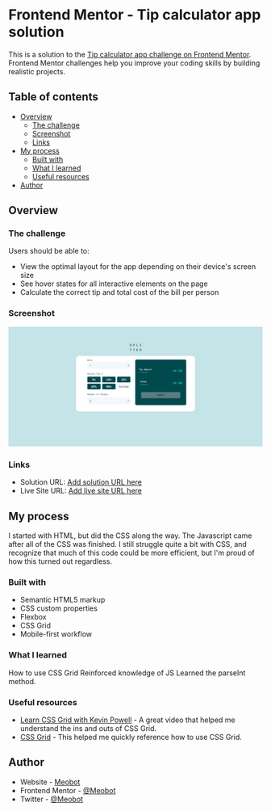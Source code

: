 # Frontend Mentor - Tip calculator app solution

This is a solution to the [Tip calculator app challenge on Frontend Mentor](https://www.frontendmentor.io/challenges/tip-calculator-app-ugJNGbJUX). Frontend Mentor challenges help you improve your coding skills by building realistic projects.

## Table of contents

- [Overview](#overview)
  - [The challenge](#the-challenge)
  - [Screenshot](#screenshot)
  - [Links](#links)
- [My process](#my-process)
  - [Built with](#built-with)
  - [What I learned](#what-i-learned)
  - [Useful resources](#useful-resources)
- [Author](#author)

## Overview

### The challenge

Users should be able to:

- View the optimal layout for the app depending on their device's screen size
- See hover states for all interactive elements on the page
- Calculate the correct tip and total cost of the bill per person

### Screenshot

![](./images/screenshot.png)

### Links

- Solution URL: [Add solution URL here](https://your-solution-url.com)
- Live Site URL: [Add live site URL here](https://your-live-site-url.com)

## My process
I started with HTML, but did the CSS along the way. The Javascript came after all of the CSS was finished.
I still struggle quite a bit with CSS, and recognize that much of this code could be more efficient, but I'm proud of how this turned out regardless.

### Built with

- Semantic HTML5 markup
- CSS custom properties
- Flexbox
- CSS Grid
- Mobile-first workflow

### What I learned
How to use CSS Grid
Reinforced knowledge of JS
Learned the parseInt method.

### Useful resources

- [Learn CSS Grid with Kevin Powell](https://www.youtube.com/watch?v=rg7Fvvl3taU) - A great video that helped me understand the ins and outs of CSS Grid.
- [CSS Grid](https://css-tricks.com/snippets/css/complete-guide-grid/) - This helped me quickly reference how to use CSS Grid.

## Author

- Website - [Meobot](https://github.com/Meobot)
- Frontend Mentor - [@Meobot](https://www.frontendmentor.io/profile/Meobot)
- Twitter - [@Meobot](https://www.twitter.com/meobot)
